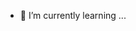 
- 🌱 I’m currently learning ...

<!---
4xiaofj/4xiaofj is a ✨ special ✨ repository because its `README.md` (this file) appears on your GitHub profile.
You can click the Preview link to take a look at your changes.
--->

